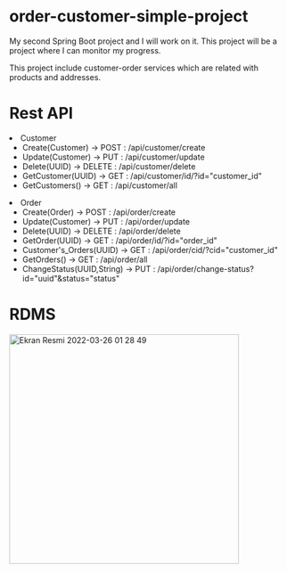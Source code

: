 # order-customer-simple-project
My second Spring Boot project and I will work on it.
This project will be a project where I can monitor my progress.

This project include customer-order services which are related with products and addresses. 


# Rest API

<li> Customer
    <ul>
      <li>Create(Customer)  -> POST   : /api/customer/create</li>
      <li>Update(Customer)  -> PUT    : /api/customer/update</li>
      <li>Delete(UUID)      -> DELETE : /api/customer/delete</li>
      <li>GetCustomer(UUID) -> GET : /api/customer/id/?id="customer_id"</li>
      <li>GetCustomers()    -> GET : /api/customer/all</li>
    </ul>
  </li>
<li>Order
    <ul>
      <li>Create(Order)  -> POST   : /api/order/create</li>
      <li>Update(Customer)  -> PUT    : /api/order/update</li>
      <li>Delete(UUID)      -> DELETE : /api/order/delete</li>
      <li>GetOrder(UUID) -> GET : /api/order/id/?id="order_id"</li>
      <li>Customer's_Orders(UUID)    -> GET : /api/order/cid/?cid="customer_id"</li>
      <li>GetOrders()    -> GET : /api/order/all</li>
      <li>ChangeStatus(UUID,String)    -> PUT : /api/order/change-status?id="uuid"&status="status"</li>
    </ul>
  </li>

# RDMS
  <img width="412" alt="Ekran Resmi 2022-03-26 01 28 49" src="https://user-images.githubusercontent.com/58665552/160210316-66aae2f4-5a72-4ae3-a645-46c061b215b7.png">
